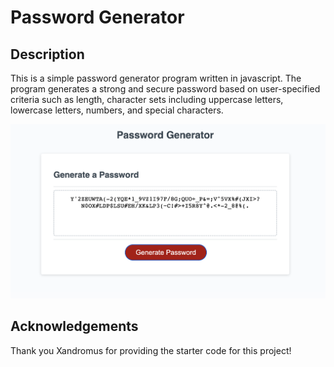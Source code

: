 <h1>Password Generator</h1>

<h2>Description</h2>

<p>This is a simple password generator program written in javascript. The program generates a strong and secure password based on user-specified criteria such as length, character sets including uppercase letters, lowercase letters, numbers, and special characters.

![screenshot](./images/Screenshot%202023-03-10%20at%204.45.24%20PM.png)

<h2>Acknowledgements</h2>

<p>Thank you Xandromus for providing the starter code for this project!</p>